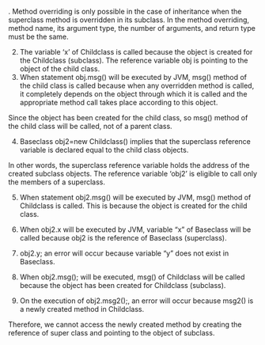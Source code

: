 . Method overriding is only possible in the case of inheritance when the superclass method is overridden in its subclass. In the method overriding, method name, its argument type, the number of arguments, and return type must be the same.


2. The variable ‘x’ of Childclass is called because the object is created for the Childclass (subclass). The reference variable obj is pointing to the object of the child class.
3. When statement obj.msg() will be executed by JVM, msg() method of the child class is called because when any overridden method is called, it completely depends on the object through which it is called and the appropriate method call takes place according to this object.

Since the object has been created for the child class, so msg() method of the child class will be called, not of a parent class.

4. Baseclass obj2=new Childclass() implies that the superclass reference variable is declared equal to the child class objects.

In other words, the superclass reference variable holds the address of the created subclass objects. The reference variable ‘obj2’ is eligible to call only the members of a superclass.

5. When statement obj2.msg() will be executed by JVM, msg() method of Childclass is called. This is because the object is created for the child class.

6. When obj2.x will be executed by JVM, variable “x” of Baseclass will be called because obj2 is the reference of Baseclass (superclass).

7. obj2.y; an error will occur because variable “y” does not exist in Baseclass.

8. When obj2.msg(); will be executed, msg() of Childclass will be called because the object has been created for Childclass (subclass).

9. On the execution of obj2.msg2();, an error will occur because msg2() is a newly created method in Childclass.

Therefore, we cannot access the newly created method by creating the reference of super class and pointing to the object of subclass.